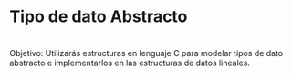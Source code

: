 # Tipo de dato Abstracto
#
Objetivo:
Utilizarás estructuras en lenguaje C para modelar tipos de dato abstracto e implementarlos en las estructuras de datos lineales.
